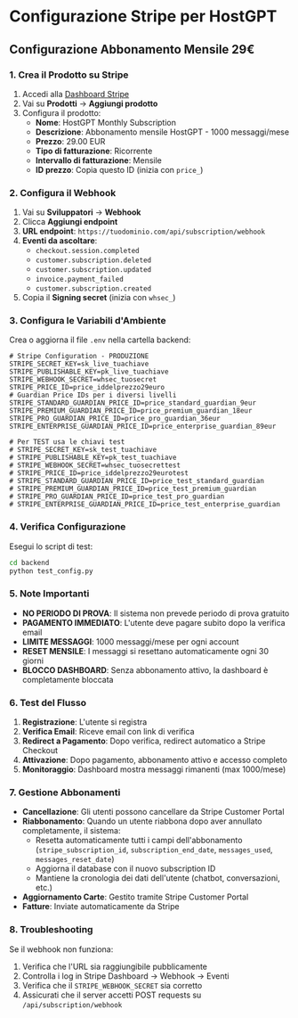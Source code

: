 # Configurazione Stripe per HostGPT

## Configurazione Abbonamento Mensile 29€

### 1. Crea il Prodotto su Stripe

1. Accedi alla [Dashboard Stripe](https://dashboard.stripe.com)
2. Vai su **Prodotti** → **Aggiungi prodotto**
3. Configura il prodotto:
   - **Nome**: HostGPT Monthly Subscription
   - **Descrizione**: Abbonamento mensile HostGPT - 1000 messaggi/mese
   - **Prezzo**: 29.00 EUR
   - **Tipo di fatturazione**: Ricorrente
   - **Intervallo di fatturazione**: Mensile
   - **ID prezzo**: Copia questo ID (inizia con `price_`)

### 2. Configura il Webhook

1. Vai su **Sviluppatori** → **Webhook**
2. Clicca **Aggiungi endpoint**
3. **URL endpoint**: `https://tuodominio.com/api/subscription/webhook`
4. **Eventi da ascoltare**:
   - `checkout.session.completed`
   - `customer.subscription.deleted`
   - `customer.subscription.updated`
   - `invoice.payment_failed`
   - `customer.subscription.created`
5. Copia il **Signing secret** (inizia con `whsec_`)

### 3. Configura le Variabili d'Ambiente

Crea o aggiorna il file `.env` nella cartella backend:

```env
# Stripe Configuration - PRODUZIONE
STRIPE_SECRET_KEY=sk_live_tuachiave
STRIPE_PUBLISHABLE_KEY=pk_live_tuachiave
STRIPE_WEBHOOK_SECRET=whsec_tuosecret
STRIPE_PRICE_ID=price_iddelprezzo29euro
# Guardian Price IDs per i diversi livelli
STRIPE_STANDARD_GUARDIAN_PRICE_ID=price_standard_guardian_9eur
STRIPE_PREMIUM_GUARDIAN_PRICE_ID=price_premium_guardian_18eur
STRIPE_PRO_GUARDIAN_PRICE_ID=price_pro_guardian_36eur
STRIPE_ENTERPRISE_GUARDIAN_PRICE_ID=price_enterprise_guardian_89eur

# Per TEST usa le chiavi test
# STRIPE_SECRET_KEY=sk_test_tuachiave
# STRIPE_PUBLISHABLE_KEY=pk_test_tuachiave
# STRIPE_WEBHOOK_SECRET=whsec_tuosecrettest
# STRIPE_PRICE_ID=price_iddelprezzo29eurotest
# STRIPE_STANDARD_GUARDIAN_PRICE_ID=price_test_standard_guardian
# STRIPE_PREMIUM_GUARDIAN_PRICE_ID=price_test_premium_guardian
# STRIPE_PRO_GUARDIAN_PRICE_ID=price_test_pro_guardian
# STRIPE_ENTERPRISE_GUARDIAN_PRICE_ID=price_test_enterprise_guardian
```

### 4. Verifica Configurazione

Esegui lo script di test:
```bash
cd backend
python test_config.py
```

### 5. Note Importanti

- **NO PERIODO DI PROVA**: Il sistema non prevede periodo di prova gratuito
- **PAGAMENTO IMMEDIATO**: L'utente deve pagare subito dopo la verifica email
- **LIMITE MESSAGGI**: 1000 messaggi/mese per ogni account
- **RESET MENSILE**: I messaggi si resettano automaticamente ogni 30 giorni
- **BLOCCO DASHBOARD**: Senza abbonamento attivo, la dashboard è completamente bloccata

### 6. Test del Flusso

1. **Registrazione**: L'utente si registra
2. **Verifica Email**: Riceve email con link di verifica
3. **Redirect a Pagamento**: Dopo verifica, redirect automatico a Stripe Checkout
4. **Attivazione**: Dopo pagamento, abbonamento attivo e accesso completo
5. **Monitoraggio**: Dashboard mostra messaggi rimanenti (max 1000/mese)

### 7. Gestione Abbonamenti

- **Cancellazione**: Gli utenti possono cancellare da Stripe Customer Portal
- **Riabbonamento**: Quando un utente riabbona dopo aver annullato completamente, il sistema:
  - Resetta automaticamente tutti i campi dell'abbonamento (`stripe_subscription_id`, `subscription_end_date`, `messages_used`, `messages_reset_date`)
  - Aggiorna il database con il nuovo subscription ID
  - Mantiene la cronologia dei dati dell'utente (chatbot, conversazioni, etc.)
- **Aggiornamento Carte**: Gestito tramite Stripe Customer Portal
- **Fatture**: Inviate automaticamente da Stripe

### 8. Troubleshooting

Se il webhook non funziona:
1. Verifica che l'URL sia raggiungibile pubblicamente
2. Controlla i log in Stripe Dashboard → Webhook → Eventi
3. Verifica che il `STRIPE_WEBHOOK_SECRET` sia corretto
4. Assicurati che il server accetti POST requests su `/api/subscription/webhook`
